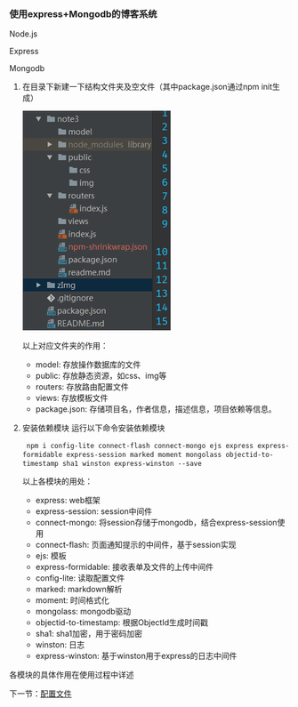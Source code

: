 ### 使用express+Mongodb的博客系统
Node.js

Express

Mongodb


1. 在目录下新建一下结构文件夹及空文件（其中package.json通过npm init生成）

    ![](../zImg/dir.png)

   以上对应文件夹的作用：
    * model: 存放操作数据库的文件
    * public:  存放静态资源，如css、img等
    * routers: 存放路由配置文件
    * views: 存放模板文件
    * package.json: 存储项目名，作者信息，描述信息，项目依赖等信息。
    
2. 安装依赖模块
运行以下命令安装依赖模块

        npm i config-lite connect-flash connect-mongo ejs express express-formidable express-session marked moment mongolass objectid-to-timestamp sha1 winston express-winston --save
    以上各模块的用处：
    * express: web框架
    * express-session: session中间件
    * connect-mongo: 将session存储于mongodb，结合express-session使用
    * connect-flash: 页面通知提示的中间件，基于session实现
    * ejs: 模板
    * express-formidable: 接收表单及文件的上传中间件
    * config-lite: 读取配置文件
    * marked: markdown解析
    * moment: 时间格式化
    * mongolass: mongodb驱动
    * objectid-to-timestamp: 根据ObjectId生成时间戳
    * sha1: sha1加密，用于密码加密
    * winston: 日志
    * express-winston: 基于winston用于express的日志中间件
    
各模块的具体作用在使用过程中详述

下一节：[配置文件](./config.md)
    
